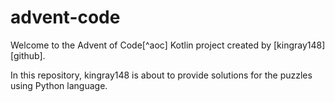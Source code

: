 # advent-code

Welcome to the Advent of Code[^aoc] Kotlin project created by [kingray148][github].

In this repository, kingray148 is about to provide solutions for the puzzles using Python language.
